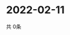 # 2022-02-11
  共 0条

  <!-- BEGIN -->
  <!-- 最后更新时间Fri Feb 11 2022 09:03:54 GMT+0000 (Coordinated Universal Time) -->
  
  <!-- END -->
  
  